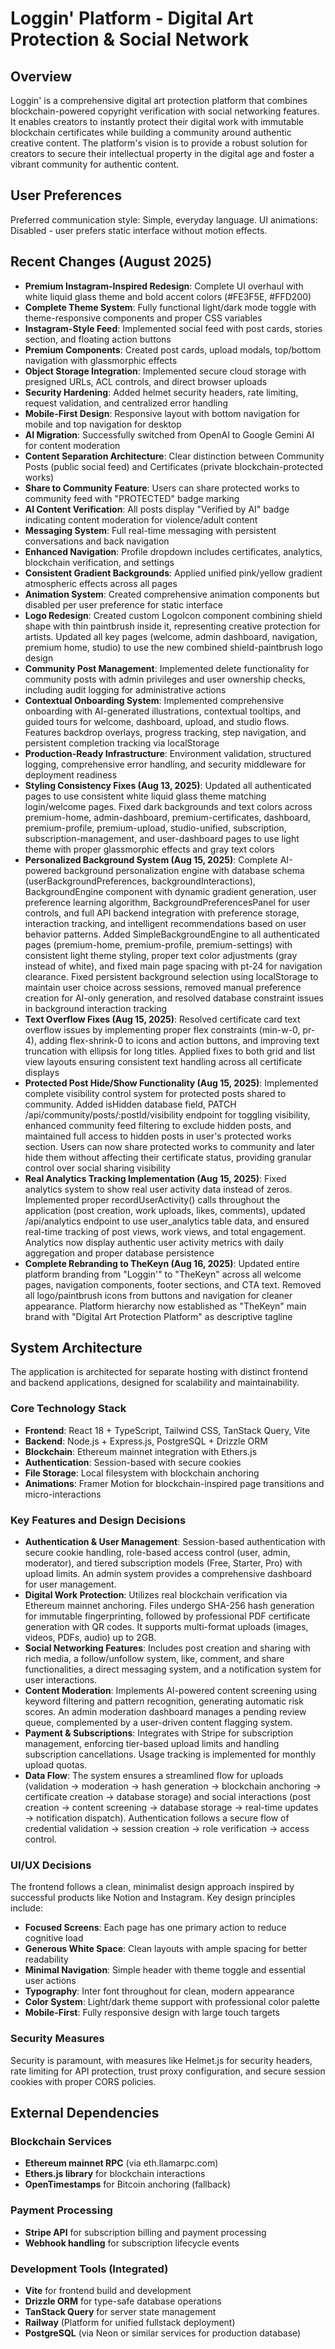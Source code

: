 # Loggin' Platform - Digital Art Protection & Social Network

## Overview
Loggin' is a comprehensive digital art protection platform that combines blockchain-powered copyright verification with social networking features. It enables creators to instantly protect their digital work with immutable blockchain certificates while building a community around authentic creative content. The platform's vision is to provide a robust solution for creators to secure their intellectual property in the digital age and foster a vibrant community for authentic content.

## User Preferences
Preferred communication style: Simple, everyday language.
UI animations: Disabled - user prefers static interface without motion effects.

## Recent Changes (August 2025)
- **Premium Instagram-Inspired Redesign**: Complete UI overhaul with white liquid glass theme and bold accent colors (#FE3F5E, #FFD200)
- **Complete Theme System**: Fully functional light/dark mode toggle with theme-responsive components and proper CSS variables
- **Instagram-Style Feed**: Implemented social feed with post cards, stories section, and floating action buttons
- **Premium Components**: Created post cards, upload modals, top/bottom navigation with glassmorphic effects
- **Object Storage Integration**: Implemented secure cloud storage with presigned URLs, ACL controls, and direct browser uploads
- **Security Hardening**: Added helmet security headers, rate limiting, request validation, and centralized error handling
- **Mobile-First Design**: Responsive layout with bottom navigation for mobile and top navigation for desktop
- **AI Migration**: Successfully switched from OpenAI to Google Gemini AI for content moderation
- **Content Separation Architecture**: Clear distinction between Community Posts (public social feed) and Certificates (private blockchain-protected works)
- **Share to Community Feature**: Users can share protected works to community feed with "PROTECTED" badge marking
- **AI Content Verification**: All posts display "Verified by AI" badge indicating content moderation for violence/adult content
- **Messaging System**: Full real-time messaging with persistent conversations and back navigation
- **Enhanced Navigation**: Profile dropdown includes certificates, analytics, blockchain verification, and settings
- **Consistent Gradient Backgrounds**: Applied unified pink/yellow gradient atmospheric effects across all pages
- **Animation System**: Created comprehensive animation components but disabled per user preference for static interface
- **Logo Redesign**: Created custom LogoIcon component combining shield shape with thin paintbrush inside it, representing creative protection for artists. Updated all key pages (welcome, admin dashboard, navigation, premium home, studio) to use the new combined shield-paintbrush logo design
- **Community Post Management**: Implemented delete functionality for community posts with admin privileges and user ownership checks, including audit logging for administrative actions
- **Contextual Onboarding System**: Implemented comprehensive onboarding with AI-generated illustrations, contextual tooltips, and guided tours for welcome, dashboard, upload, and studio flows. Features backdrop overlays, progress tracking, step navigation, and persistent completion tracking via localStorage
- **Production-Ready Infrastructure**: Environment validation, structured logging, comprehensive error handling, and security middleware for deployment readiness
- **Styling Consistency Fixes (Aug 13, 2025)**: Updated all authenticated pages to use consistent white liquid glass theme matching login/welcome pages. Fixed dark backgrounds and text colors across premium-home, admin-dashboard, premium-certificates, dashboard, premium-profile, premium-upload, studio-unified, subscription, subscription-management, and user-dashboard pages to use light theme with proper glassmorphic effects and gray text colors
- **Personalized Background System (Aug 15, 2025)**: Complete AI-powered background personalization engine with database schema (userBackgroundPreferences, backgroundInteractions), BackgroundEngine component with dynamic gradient generation, user preference learning algorithm, BackgroundPreferencesPanel for user controls, and full API backend integration with preference storage, interaction tracking, and intelligent recommendations based on user behavior patterns. Added SimpleBackgroundEngine to all authenticated pages (premium-home, premium-profile, premium-settings) with consistent light theme styling, proper text color adjustments (gray instead of white), and fixed main page spacing with pt-24 for navigation clearance. Fixed persistent background selection using localStorage to maintain user choice across sessions, removed manual preference creation for AI-only generation, and resolved database constraint issues in background interaction tracking
- **Text Overflow Fixes (Aug 15, 2025)**: Resolved certificate card text overflow issues by implementing proper flex constraints (min-w-0, pr-4), adding flex-shrink-0 to icons and action buttons, and improving text truncation with ellipsis for long titles. Applied fixes to both grid and list view layouts ensuring consistent text handling across all certificate displays
- **Protected Post Hide/Show Functionality (Aug 15, 2025)**: Implemented complete visibility control system for protected posts shared to community. Added isHidden database field, PATCH /api/community/posts/:postId/visibility endpoint for toggling visibility, enhanced community feed filtering to exclude hidden posts, and maintained full access to hidden posts in user's protected works section. Users can now share protected works to community and later hide them without affecting their certificate status, providing granular control over social sharing visibility
- **Real Analytics Tracking Implementation (Aug 15, 2025)**: Fixed analytics system to show real user activity data instead of zeros. Implemented proper recordUserActivity() calls throughout the application (post creation, work uploads, likes, comments), updated /api/analytics endpoint to use user_analytics table data, and ensured real-time tracking of post views, work views, and total engagement. Analytics now display authentic user activity metrics with daily aggregation and proper database persistence
- **Complete Rebranding to TheKeyn (Aug 16, 2025)**: Updated entire platform branding from "Loggin'" to "TheKeyn" across all welcome pages, navigation components, footer sections, and CTA text. Removed all logo/paintbrush icons from buttons and navigation for cleaner appearance. Platform hierarchy now established as "TheKeyn" main brand with "Digital Art Protection Platform" as descriptive tagline

## System Architecture
The application is architected for separate hosting with distinct frontend and backend applications, designed for scalability and maintainability.

### Core Technology Stack
- **Frontend**: React 18 + TypeScript, Tailwind CSS, TanStack Query, Vite
- **Backend**: Node.js + Express.js, PostgreSQL + Drizzle ORM
- **Blockchain**: Ethereum mainnet integration with Ethers.js
- **Authentication**: Session-based with secure cookies
- **File Storage**: Local filesystem with blockchain anchoring
- **Animations**: Framer Motion for blockchain-inspired page transitions and micro-interactions

### Key Features and Design Decisions
- **Authentication & User Management**: Session-based authentication with secure cookie handling, role-based access control (user, admin, moderator), and tiered subscription models (Free, Starter, Pro) with upload limits. An admin system provides a comprehensive dashboard for user management.
- **Digital Work Protection**: Utilizes real blockchain verification via Ethereum mainnet anchoring. Files undergo SHA-256 hash generation for immutable fingerprinting, followed by professional PDF certificate generation with QR codes. It supports multi-format uploads (images, videos, PDFs, audio) up to 2GB.
- **Social Networking Features**: Includes post creation and sharing with rich media, a follow/unfollow system, like, comment, and share functionalities, a direct messaging system, and a notification system for user interactions.
- **Content Moderation**: Implements AI-powered content screening using keyword filtering and pattern recognition, generating automatic risk scores. An admin moderation dashboard manages a pending review queue, complemented by a user-driven content flagging system.
- **Payment & Subscriptions**: Integrates with Stripe for subscription management, enforcing tier-based upload limits and handling subscription cancellations. Usage tracking is implemented for monthly upload quotas.
- **Data Flow**: The system ensures a streamlined flow for uploads (validation → moderation → hash generation → blockchain anchoring → certificate creation → database storage) and social interactions (post creation → content screening → database storage → real-time updates → notification dispatch). Authentication follows a secure flow of credential validation → session creation → role verification → access control.

### UI/UX Decisions
The frontend follows a clean, minimalist design approach inspired by successful products like Notion and Instagram. Key design principles include:
- **Focused Screens**: Each page has one primary action to reduce cognitive load
- **Generous White Space**: Clean layouts with ample spacing for better readability
- **Minimal Navigation**: Simple header with theme toggle and essential user actions
- **Typography**: Inter font throughout for clean, modern appearance
- **Color System**: Light/dark theme support with professional color palette
- **Mobile-First**: Fully responsive design with large touch targets

### Security Measures
Security is paramount, with measures like Helmet.js for security headers, rate limiting for API protection, trust proxy configuration, and secure session cookies with proper CORS policies.

## External Dependencies

### Blockchain Services
- **Ethereum mainnet RPC** (via eth.llamarpc.com)
- **Ethers.js library** for blockchain interactions
- **OpenTimestamps** for Bitcoin anchoring (fallback)

### Payment Processing
- **Stripe API** for subscription billing and payment processing
- **Webhook handling** for subscription lifecycle events

### Development Tools (Integrated)
- **Vite** for frontend build and development
- **Drizzle ORM** for type-safe database operations
- **TanStack Query** for server state management
- **Railway** (Platform for unified fullstack deployment)
- **PostgreSQL** (via Neon or similar services for production database)
